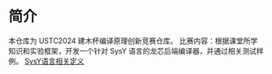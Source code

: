 # 简介

本仓库为 USTC2024 建木杯编译原理创新竞赛仓库。
比赛内容：根据课堂所学知识和实验框架，开发一个针对 SysY 语言的龙芯后端编译器，并通过相关测试样例。
[SysY语言相关定义]()